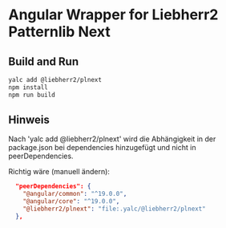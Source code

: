 # Angular Wrapper for Liebherr2 Patternlib Next

## Build and Run

```bash
yalc add @liebherr2/plnext
npm install
npm run build
```

## Hinweis

Nach 'yalc add @liebherr2/plnext' wird die Abhängigkeit in der package.json bei dependencies hinzugefügt und nicht in peerDependencies.

Richtig wäre (manuell ändern):
```json
  "peerDependencies": {
    "@angular/common": "^19.0.0",
    "@angular/core": "^19.0.0",
    "@liebherr2/plnext": "file:.yalc/@liebherr2/plnext"
  },
```

